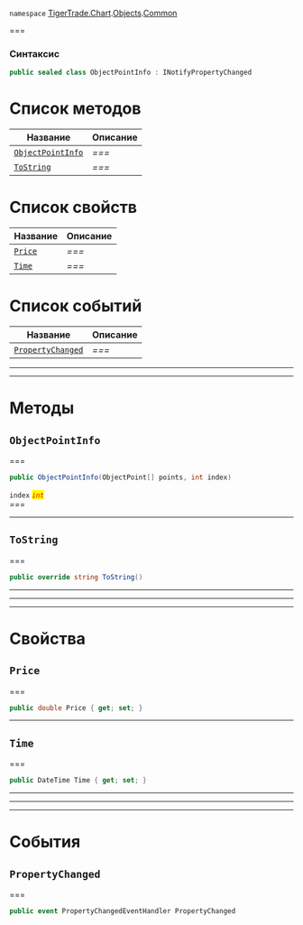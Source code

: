 
`namespace` [TigerTrade.Chart](../../../TigerTrade.Chart.md).[Objects](../../../TigerTrade.Chart/Objects.md).[Common](../../../TigerTrade.Chart/Objects/Common.md)


===

### Синтаксис
```csharp
public sealed class ObjectPointInfo : INotifyPropertyChanged
```


# Список методов
| Название | Описание |
| --- | --- |
| [`ObjectPointInfo`](#method-objectpointinfo) | *===* |
| [`ToString`](#method-tostring) | *===* |

# Список свойств
| Название | Описание |
| --- | --- |
| [`Price`](#property-price) | *===* |
| [`Time`](#property-time) | *===* |

# Список событий
| Название | Описание |
| --- | --- |
| [`PropertyChanged`](#event-propertychanged) | *===* |





***  
***  
# Методы

## `ObjectPointInfo`<a href="method-objectpointinfo" id="method-objectpointinfo"></a>
===
```csharp
public ObjectPointInfo(ObjectPoint[] points, int index)
```

`index` <mark style="color:red;">*`int`*</mark>  
 *===*  


***  

## `ToString`<a href="method-tostring" id="method-tostring"></a>
===
```csharp
public override string ToString()
```

***  
***  
 ***  
# Свойства

## `Price`<a href="property-price" id="property-price"></a>
===
```csharp
public double Price { get; set; }
```  
***

## `Time`<a href="property-time" id="property-time"></a>
===
```csharp
public DateTime Time { get; set; }
```  
***
***  
 ***  
# События

## `PropertyChanged`<a href="event-propertychanged" id="event-propertychanged"></a>
===

```csharp
public event PropertyChangedEventHandler PropertyChanged
```


